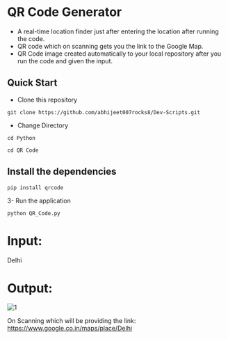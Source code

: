 # QR Code Generator

- A real-time location finder just after entering the location after running the code.
- QR code which on scanning gets you the link to the Google Map. 
- QR Code image created automatically to your local repository after you run the code and given the input.

## Quick Start
- Clone this repository
``` 
git clone https://github.com/abhijeet007rocks8/Dev-Scripts.git
```

- Change Directory
```
cd Python
```
```
cd QR Code
```
   
## Install the dependencies
```
pip install qrcode
```
3- Run the application
```
python QR_Code.py
```

# Input:
Delhi

# Output:
![1](https://user-images.githubusercontent.com/67019423/135708347-49c7e945-0589-4072-b222-7fa701d6508d.png)

On Scanning which will be providing the link:<br> https://www.google.co.in/maps/place/Delhi
